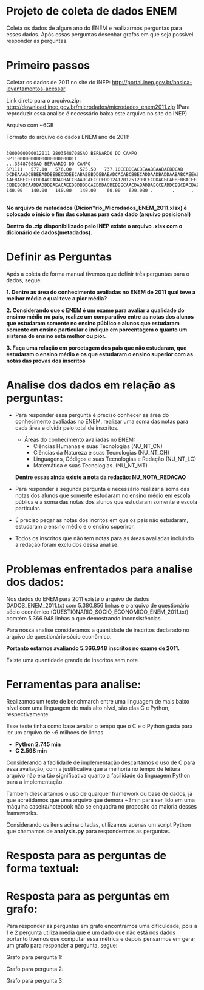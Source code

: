 Projeto de coleta de dados ENEM
===============================

Coleta os dados de algum ano do ENEM e realizarmos perguntas para esses dados. Após essas perguntas desenhar grafos em que seja possível responder as perguntas.

Primeiro passos
==============

Coletar os dados de 2011 no site do INEP: http://portal.inep.gov.br/basica-levantamentos-acessar

Link direto para o arquivo.zip: http://download.inep.gov.br/microdados/microdados_enem2011.zip (Para reproduzir essa analise é necessário baixa este arquivo no site do INEP)

Arquivo com ~6GB

Formato do arquivo do dados ENEM ano de 2011:

<pre>
<code>
3000000000012011 2803548708SAO BERNARDO DO CAMPO                                                                                                                                       SP110000000000000000000011       .      .                                                                                                                                                                    ...3548708SAO BERNARDO DO CAMPO                                                                                                                                       SP1111   577.10   576.00   575.50   737.10CEBDCACBEAABBAABAEBDCAB      DCDEAAADCBBEBADDBEBECDDEECABABEBDDEBAEADCACABCBBECADDAADBADDAABABCAEEAEAEDDDAAEEBDECADCEABDDBAECAAABDAEBCCACBAECBAEBECC      AAEBABECECCDDAACDADADBACCBAADCAECCCEDD1241201251290CECDDACBCAEBEBBACEEDCAEBDAEDADBEBBDDADCBCBACDDEECEBABAADDEBAECDCACED      CBBEBCDCAADBADDDBAEACAEEDBDBDDCAEDDDACDEBBECAACDABADBAECCEADDCEBCBACBAEEBAEEECCEEEBCBECEBADCBDBEADCDBDCCCBADCAECCCCDDP         140.00   140.00   140.00   140.00    60.00   620.000 .       .      .
</code>
</pre>

**No arquivo de metadados (Dicion†rio_Microdados_ENEM_2011.xlsx) é colocado o início e fim das colunas para cada dado (arquivo posicional)**

**Dentro do .zip disponibilizado pelo INEP existe o arquivo .xlsx com o dicionário de dados(metadados).**

Definir as Perguntas
=========

Após a coleta de forma manual tivemos que definir três perguntas para o dados, segue:

**1. Dentre as área do conhecimento avaliadas no ENEM de 2011 qual teve a melhor média e qual teve a pior média?**

**2. Considerando que o ENEM é um exame para avaliar a qualidade do ensimo médio no país, realize um comparativo entre as notas dos alunos que estudaram somente no ensino público e alunos que estudaram somente em ensino particular e indique em porcentagem o quanto um sistema de ensino está melhor ou pior.**

**3. Faça uma relação em porcetagem dos pais que não estudaram, que estudaram o ensino médio e os que estudaram o ensino superior com as notas das provas dos inscritos**


Analise dos dados em relação as perguntas:
==========================================

* Para responder essa pergunta é preciso conhecer as área do conhecimento avaliadas no ENEM, realizar uma soma das notas para cada área e dividir pelo total de inscritos.

    * Áreas do conhecimento avaliadas no ENEM:
        * Ciências Humanas e suas Tecnologias (NU_NT_CN)
        * Ciências da Natureza e suas Tecnologias (NU_NT_CH)
        * Linguagens, Códigos e suas Tecnologias e Redação (NU_NT_LC)
        * Matemática e suas Tecnologias. (NU_NT_MT)

    **Dentre essas ainda existe a nota da redação: NU_NOTA_REDACAO**

* Para responder a segunda pergunta é necessário realizar a soma das notas dos alunos que somente estudaram no ensino médio em escola pública e a soma das notas dos alunos que estudaram somente e escola particular.

* É preciso pegar as notas dos incritos em que os pais não estudaram, estudaram o ensino médio e o ensino superiror.

* Todos os inscritos que não tem notas para as áreas avaliadas incluindo a redação foram excluidos dessa analise.

Problemas enfrentados para analise dos dados:
============================================

Nos dados do ENEM para 2011 existe o arquivo de dados DADOS_ENEM_2011.txt com 5.380.856 linhas e o arquivo de questionário sócio econômico (QUESTIONARIO_SOCIO_ECONOMICO_ENEM_2011.txt) comtém 5.366.948 linhas o que demostrando inconsistências.

Para nossa analise consideramos a quantidade de inscritos declarado no arquivo de questionário sócio econômico.

**Portanto estamos avaliando 5.366.948 inscritos no exame de 2011.**

Existe uma quantidade grande de inscritos sem nota


Ferramentas para analise:
========================

Realizamos um teste de benchmarch entre uma linguagem de mais baixo nível com uma linguagem de mais alto nível, são elas C e Python, respectivamente:

Esse teste tinha como base avaliar o tempo que o C e o Python gasta para ler um arquivo de ~6 milhoes de linhas.

* **Python 2.745 min**
* **C 2.598 min**

Considerando a facilidade de implementação descartamos o uso de C para essa avaliação, com a justificativa que a melhoria no tempo de leitura arquivo não era tão significativa quanto a facilidade da linguagem Python para a implementação.

Também diescartamos o uso de qualquer framework ou base de dados, já que acretidamos que uma arquivo que demora ~3min para ser lido em uma máquina caseira/notebook não se enquadra no proposito da maioria desses frameworks.

Considerando os itens acima citadas, utilizamos apenas um script Python que chamamos de **analysis.py** para respondermos as perguntas.

Resposta para as perguntas de forma textual:
===========================================

Resposta para as perguntas em grafo:
===================================

Para responder as perguntas em grafo encontramos uma dificuldade, pois a 1 e 2 pergunta utiliza média que é um dado que não está nos dados portanto tivemos que computar essa métrica e depois pensarmos em gerar um grafo para responder a pergunta, segue:


Grafo para pergunta 1:


Grafo para pergunta 2:


Grafo para pergunta 3:














